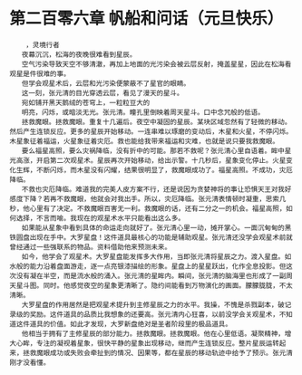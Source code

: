 # 第二百零六章 帆船和问话（元旦快乐）
        ，灵境行者
       夜幕沉沉，松海的夜晚很难看到星辰。
       空气污染导致天空不够清澈，再加上地面的光污染会被云层反射，掩盖星星，因此在松海看观星是件很难的事。
       但学会观星术后，云层和光污染便蒙蔽不了星官的眼睛。
       这一刻，张元清的目光穿透云层，看见了漫天的星斗。
       宛如铺开黑天鹅绒的苍穹上，一粒粒豆大的
       明亮，闪烁，或暗淡无光。张元清。瞳孔里倒映着周天星斗。口中念咒般的低语。
       拯救魔眼。拯救魔眼。重复十几遍后。夜空中凝固的星辰。某块区域忽然有了轻微的移动。然后产生连锁反应。更多的星辰开始移动。一连串难以琢磨的变动后，木星和火星，不停闪烁。木星象征着福运，火星象征着灾厄。救也能给我带来福运和灾难，也就是说只要我救魔眼。
       要么福星高照，要么灾祸降临，没有折中的可能。那若不救呢？张元清心里自语着。眸中星光高涨，开启第二次观星术。星辰再次开始移动，给出示警。十几秒后，星象变化停止。火星变化生辉，不断闪烁，而木星没有闪耀，结果很明显了，救魔眼成功了。福星高照。不成功，灾厄降临。
       不救也灾厄降临。难道我的完美人皮方案不行，还是说因为贪婪神将的事让恐惧天王对我好感度下降？若再不救魔眼，他就会对我出手。所以，灾厄降临。张元清表情顿时凝重，思索几秒，他心里有了决定。不救魔眼百害无一利。救魔眼的话，还有二分之一的机会。福星高照，如何选择，不言而喻。我现在的观星术水平只能看出这么多。
       如果能从星象中看到具体的命运走向就好了。张元清心里一动，摊开掌心。一面沉甸甸的黑铁圆盘出现在手中。大罗星盘！这件道具最核心的功能是辅助观星。张元清还没学会观星术前就曾经通过一些强联系的物品。资料借助他来预测未来。
       如今，他学会了观星术。大罗星盘能发挥多大作用，当即张元清将星辰之力。渡入星盘。如水般的能力沿着盘面游走，逐一点亮银漆描绘的形象。星盘上的星星跃出，化作全息投影。但这次没有凝在半空，而是流水般的涌入。张元清的星眸内。瞬间，张元清的脑海里也形成了一副周天星斗图。同时。他感觉夜空的星象更清晰了。隐约间能看到万物演化的画面。朦朦胧胧，不太清晰。
       大罗星盘的作用居然是把观星术提升到主修星辰之力的水平。我操，不愧是杀戮副本，破记录级的奖励。这件道具的品质比我想象的还要高。张元清内心狂喜，以前没学会关观星术，不知道这件道具的价值。如此才发现，大罗新盘绝对是圣者阶段里的极品道具。
       他相当于拥有了主修星辰的部分能力。拯救魔眼。拯救魔眼。他在心里低语。凝聚精神，增大心眸，专注的凝视着星象，很快平静的星象出现移动，继而产生连锁反应。整片星辰运转起来，拯救魔眼成功或失败会牵扯到的情况、因果等，都在星辰的移动轨迹中给予了预示。张元清刚才没看懂。